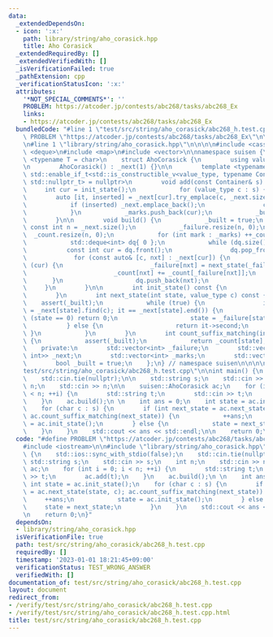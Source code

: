 ```yaml
---
data:
  _extendedDependsOn:
  - icon: ':x:'
    path: library/string/aho_corasick.hpp
    title: Aho Corasick
  _extendedRequiredBy: []
  _extendedVerifiedWith: []
  _isVerificationFailed: true
  _pathExtension: cpp
  _verificationStatusIcon: ':x:'
  attributes:
    '*NOT_SPECIAL_COMMENTS*': ''
    PROBLEM: https://atcoder.jp/contests/abc268/tasks/abc268_Ex
    links:
    - https://atcoder.jp/contests/abc268/tasks/abc268_Ex
  bundledCode: "#line 1 \"test/src/string/aho_corasick/abc268_h.test.cpp\"\n#define\
    \ PROBLEM \"https://atcoder.jp/contests/abc268/tasks/abc268_Ex\"\n\n#include <iostream>\n\
    \n#line 1 \"library/string/aho_corasick.hpp\"\n\n\n\n#include <cassert>\n#include\
    \ <deque>\n#include <map>\n#include <vector>\n\nnamespace suisen {\n    template\
    \ <typename T = char>\n    struct AhoCorasick {\n        using value_type = T;\n\
    \n        AhoCorasick() : _next(1) {}\n\n        template <typename Container,\
    \ std::enable_if_t<std::is_constructible_v<value_type, typename Container::value_type>,\
    \ std::nullptr_t> = nullptr>\n        void add(const Container& s) {\n       \
    \     int cur = init_state();\n            for (value_type c : s) {\n        \
    \        auto [it, inserted] = _next[cur].try_emplace(c, _next.size());\n    \
    \            if (inserted) _next.emplace_back();\n                cur = it->second;\n\
    \            }\n            _marks.push_back(cur);\n            _built = false;\n\
    \        }\n\n        void build() {\n            _built = true;\n           \
    \ const int n = _next.size();\n            _failure.resize(n, 0);\n          \
    \  _count.resize(n, 0);\n            for (int mark : _marks) ++_count[mark];\n\
    \            std::deque<int> dq{ 0 };\n            while (dq.size()) {\n     \
    \           const int cur = dq.front();\n                dq.pop_front();\n   \
    \             for (const auto& [c, nxt] : _next[cur]) {\n                    if\
    \ (cur) {\n                        _failure[nxt] = next_state(_failure[cur], c);\n\
    \                        _count[nxt] += _count[_failure[nxt]];\n             \
    \       }\n                    dq.push_back(nxt);\n                }\n       \
    \     }\n        }\n\n        int init_state() const {\n            return 0;\n\
    \        }\n        int next_state(int state, value_type c) const {\n        \
    \    assert(_built);\n            while (true) {\n                if (auto it\
    \ = _next[state].find(c); it == _next[state].end()) {\n                    if\
    \ (state == 0) return 0;\n                    state = _failure[state];\n     \
    \           } else {\n                    return it->second;\n               \
    \ }\n            }\n        }\n        int count_suffix_matching(int state) const\
    \ {\n            assert(_built);\n            return _count[state];\n        }\n\
    \    private:\n        std::vector<int> _failure;\n        std::vector<std::map<value_type,\
    \ int>> _next;\n        std::vector<int> _marks;\n        std::vector<int> _count;\n\
    \        bool _built = true;\n    };\n} // namespace suisen\n\n\n\n#line 6 \"\
    test/src/string/aho_corasick/abc268_h.test.cpp\"\n\nint main() {\n    std::ios::sync_with_stdio(false);\n\
    \    std::cin.tie(nullptr);\n\n    std::string s;\n    std::cin >> s;\n    int\
    \ n;\n    std::cin >> n;\n\n    suisen::AhoCorasick ac;\n    for (int i = 0; i\
    \ < n; ++i) {\n        std::string t;\n        std::cin >> t;\n        ac.add(t);\n\
    \    }\n    ac.build();\n \n    int ans = 0;\n    int state = ac.init_state();\n\
    \    for (char c : s) {\n        if (int next_state = ac.next_state(state, c);\
    \ ac.count_suffix_matching(next_state)) {\n            ++ans;\n            state\
    \ = ac.init_state();\n        } else {\n            state = next_state;\n    \
    \    }\n    }\n    std::cout << ans << std::endl;\n\n    return 0;\n}\n"
  code: "#define PROBLEM \"https://atcoder.jp/contests/abc268/tasks/abc268_Ex\"\n\n\
    #include <iostream>\n\n#include \"library/string/aho_corasick.hpp\"\n\nint main()\
    \ {\n    std::ios::sync_with_stdio(false);\n    std::cin.tie(nullptr);\n\n   \
    \ std::string s;\n    std::cin >> s;\n    int n;\n    std::cin >> n;\n\n    suisen::AhoCorasick\
    \ ac;\n    for (int i = 0; i < n; ++i) {\n        std::string t;\n        std::cin\
    \ >> t;\n        ac.add(t);\n    }\n    ac.build();\n \n    int ans = 0;\n   \
    \ int state = ac.init_state();\n    for (char c : s) {\n        if (int next_state\
    \ = ac.next_state(state, c); ac.count_suffix_matching(next_state)) {\n       \
    \     ++ans;\n            state = ac.init_state();\n        } else {\n       \
    \     state = next_state;\n        }\n    }\n    std::cout << ans << std::endl;\n\
    \n    return 0;\n}"
  dependsOn:
  - library/string/aho_corasick.hpp
  isVerificationFile: true
  path: test/src/string/aho_corasick/abc268_h.test.cpp
  requiredBy: []
  timestamp: '2023-01-01 18:21:45+09:00'
  verificationStatus: TEST_WRONG_ANSWER
  verifiedWith: []
documentation_of: test/src/string/aho_corasick/abc268_h.test.cpp
layout: document
redirect_from:
- /verify/test/src/string/aho_corasick/abc268_h.test.cpp
- /verify/test/src/string/aho_corasick/abc268_h.test.cpp.html
title: test/src/string/aho_corasick/abc268_h.test.cpp
---
```

